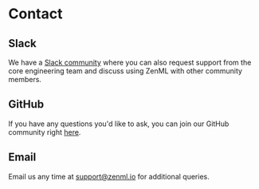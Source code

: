 # Contact

## Slack

We have a [Slack community](https://zenml.io/slack-invite) where you can also
request support from the core engineering team and discuss using ZenML with
other community members.

## GitHub

If you have any questions you'd like to ask, you can join our GitHub community right 
[here](https://github.com/zenml-io/zenml/discussions).

## Email

Email us any time at [support@zenml.io](mailto:support@zenml.io) for additional queries.


